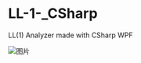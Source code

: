 # LL-1-_CSharp
LL(1) Analyzer made with CSharp WPF

![图片](https://github.com/architectcgz/LL1_Parser_CSharp/assets/119087313/16cf5b19-c1c9-4a86-af1e-396e0da8ebd6)
